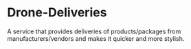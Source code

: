 # Drone-Deliveries
A service that provides deliveries of products/packages from manufacturers/vendors and makes it quicker and more stylish.

